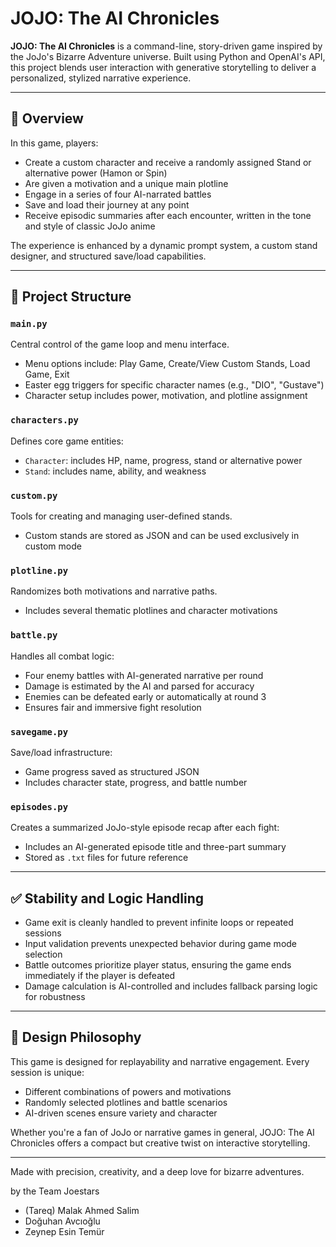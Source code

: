 # JOJO: The AI Chronicles

**JOJO: The AI Chronicles** is a command-line, story-driven game inspired by the JoJo's Bizarre Adventure universe. Built using Python and OpenAI's API, this project blends user interaction with generative storytelling to deliver a personalized, stylized narrative experience.

---

## 🎯 Overview

In this game, players:

* Create a custom character and receive a randomly assigned Stand or alternative power (Hamon or Spin)
* Are given a motivation and a unique main plotline
* Engage in a series of four AI-narrated battles
* Save and load their journey at any point
* Receive episodic summaries after each encounter, written in the tone and style of classic JoJo anime

The experience is enhanced by a dynamic prompt system, a custom stand designer, and structured save/load capabilities.

---

## 📁 Project Structure

### `main.py`

Central control of the game loop and menu interface.

* Menu options include: Play Game, Create/View Custom Stands, Load Game, Exit
* Easter egg triggers for specific character names (e.g., "DIO", "Gustave")
* Character setup includes power, motivation, and plotline assignment

### `characters.py`

Defines core game entities:

* `Character`: includes HP, name, progress, stand or alternative power
* `Stand`: includes name, ability, and weakness

### `custom.py`

Tools for creating and managing user-defined stands.

* Custom stands are stored as JSON and can be used exclusively in custom mode

### `plotline.py`

Randomizes both motivations and narrative paths.

* Includes several thematic plotlines and character motivations

### `battle.py`

Handles all combat logic:

* Four enemy battles with AI-generated narrative per round
* Damage is estimated by the AI and parsed for accuracy
* Enemies can be defeated early or automatically at round 3
* Ensures fair and immersive fight resolution

### `savegame.py`

Save/load infrastructure:

* Game progress saved as structured JSON
* Includes character state, progress, and battle number

### `episodes.py`

Creates a summarized JoJo-style episode recap after each fight:

* Includes an AI-generated episode title and three-part summary
* Stored as `.txt` files for future reference

---

## ✅ Stability and Logic Handling

* Game exit is cleanly handled to prevent infinite loops or repeated sessions
* Input validation prevents unexpected behavior during game mode selection
* Battle outcomes prioritize player status, ensuring the game ends immediately if the player is defeated
* Damage calculation is AI-controlled and includes fallback parsing logic for robustness

---

## 📌 Design Philosophy

This game is designed for replayability and narrative engagement. Every session is unique:

* Different combinations of powers and motivations
* Randomly selected plotlines and battle scenarios
* AI-driven scenes ensure variety and character

Whether you're a fan of JoJo or narrative games in general, JOJO: The AI Chronicles offers a compact but creative twist on interactive storytelling.

---

Made with precision, creativity, and a deep love for bizarre adventures.

by the Team Joestars

* (Tareq) Malak Ahmed Salim
* Doğuhan Avcıoğlu
* Zeynep Esin Temür
